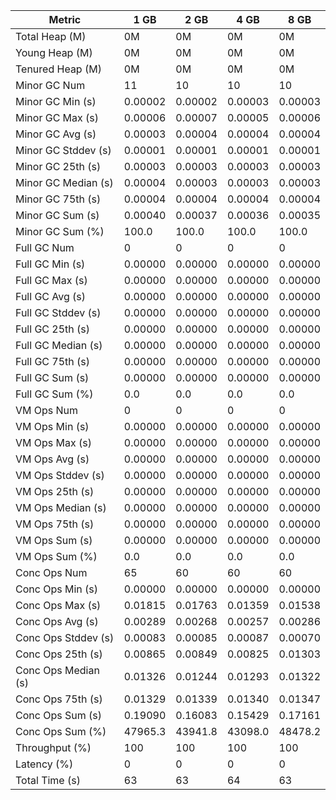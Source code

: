 | Metric | 1 GB | 2 GB | 4 GB | 8 GB |
|------|----|----|----|----|
| Total Heap (M) | 0M | 0M | 0M | 0M |
| Young Heap (M) | 0M | 0M | 0M | 0M |
| Tenured Heap (M) | 0M | 0M | 0M | 0M |
| Minor GC Num | 11 | 10 | 10 | 10 |
| Minor GC Min (s) | 0.00002 | 0.00002 | 0.00003 | 0.00003 |
| Minor GC Max (s) | 0.00006 | 0.00007 | 0.00005 | 0.00006 |
| Minor GC Avg (s) | 0.00003 | 0.00004 | 0.00004 | 0.00004 |
| Minor GC Stddev (s) | 0.00001 | 0.00001 | 0.00001 | 0.00001 |
| Minor GC 25th (s) | 0.00003 | 0.00003 | 0.00003 | 0.00003 |
| Minor GC Median (s) | 0.00004 | 0.00003 | 0.00003 | 0.00003 |
| Minor GC 75th (s) | 0.00004 | 0.00004 | 0.00004 | 0.00004 |
| Minor GC Sum (s) | 0.00040 | 0.00037 | 0.00036 | 0.00035 |
| Minor GC Sum (%) | 100.0 | 100.0 | 100.0 | 100.0 |
| Full GC Num | 0 | 0 | 0 | 0 |
| Full GC Min (s) | 0.00000 | 0.00000 | 0.00000 | 0.00000 |
| Full GC Max (s) | 0.00000 | 0.00000 | 0.00000 | 0.00000 |
| Full GC Avg (s) | 0.00000 | 0.00000 | 0.00000 | 0.00000 |
| Full GC Stddev (s) | 0.00000 | 0.00000 | 0.00000 | 0.00000 |
| Full GC 25th (s) | 0.00000 | 0.00000 | 0.00000 | 0.00000 |
| Full GC Median (s) | 0.00000 | 0.00000 | 0.00000 | 0.00000 |
| Full GC 75th (s) | 0.00000 | 0.00000 | 0.00000 | 0.00000 |
| Full GC Sum (s) | 0.00000 | 0.00000 | 0.00000 | 0.00000 |
| Full GC Sum (%) | 0.0 | 0.0 | 0.0 | 0.0 |
| VM Ops Num | 0 | 0 | 0 | 0 |
| VM Ops Min (s) | 0.00000 | 0.00000 | 0.00000 | 0.00000 |
| VM Ops Max (s) | 0.00000 | 0.00000 | 0.00000 | 0.00000 |
| VM Ops Avg (s) | 0.00000 | 0.00000 | 0.00000 | 0.00000 |
| VM Ops Stddev (s) | 0.00000 | 0.00000 | 0.00000 | 0.00000 |
| VM Ops 25th (s) | 0.00000 | 0.00000 | 0.00000 | 0.00000 |
| VM Ops Median (s) | 0.00000 | 0.00000 | 0.00000 | 0.00000 |
| VM Ops 75th (s) | 0.00000 | 0.00000 | 0.00000 | 0.00000 |
| VM Ops Sum (s) | 0.00000 | 0.00000 | 0.00000 | 0.00000 |
| VM Ops Sum (%) | 0.0 | 0.0 | 0.0 | 0.0 |
| Conc Ops Num | 65 | 60 | 60 | 60 |
| Conc Ops Min (s) | 0.00000 | 0.00000 | 0.00000 | 0.00000 |
| Conc Ops Max (s) | 0.01815 | 0.01763 | 0.01359 | 0.01538 |
| Conc Ops Avg (s) | 0.00289 | 0.00268 | 0.00257 | 0.00286 |
| Conc Ops Stddev (s) | 0.00083 | 0.00085 | 0.00087 | 0.00070 |
| Conc Ops 25th (s) | 0.00865 | 0.00849 | 0.00825 | 0.01303 |
| Conc Ops Median (s) | 0.01326 | 0.01244 | 0.01293 | 0.01322 |
| Conc Ops 75th (s) | 0.01329 | 0.01339 | 0.01340 | 0.01347 |
| Conc Ops Sum (s) | 0.19090 | 0.16083 | 0.15429 | 0.17161 |
| Conc Ops Sum (%) | 47965.3 | 43941.8 | 43098.0 | 48478.2 |
| Throughput (%) | 100 | 100 | 100 | 100 |
| Latency (%) | 0 | 0 | 0 | 0 |
| Total Time (s) | 63 | 63 | 64 | 63 |
